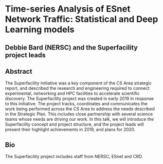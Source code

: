 # Time-series Analysis of ESnet Network Traffic: Statistical and Deep Learning models
## Debbie Bard (NERSC) and the Superfacility project leads

## Abstract 
The Superfacility Initiative was a key component of the CS Area strategic report, and described the research and engineering required to connect experimental, networking and HPC facilities to accelerate scientific discovery. The Superfacility project was created in early 2019 in response to this Initiative.  The project tracks, coordinates and communicates the work being performed across the CS Area to address the needs described in the Strategic Plan. This includes close partnership with several science teams whose needs are driving our work. In this talk, we will introduce the Superfacility concept and project structure, and the project leads will present their highlight achievements in 2019, and plans for 2020.

## Bio
The Superfacility project includes staff from NERSC, ESnet and CRD.
